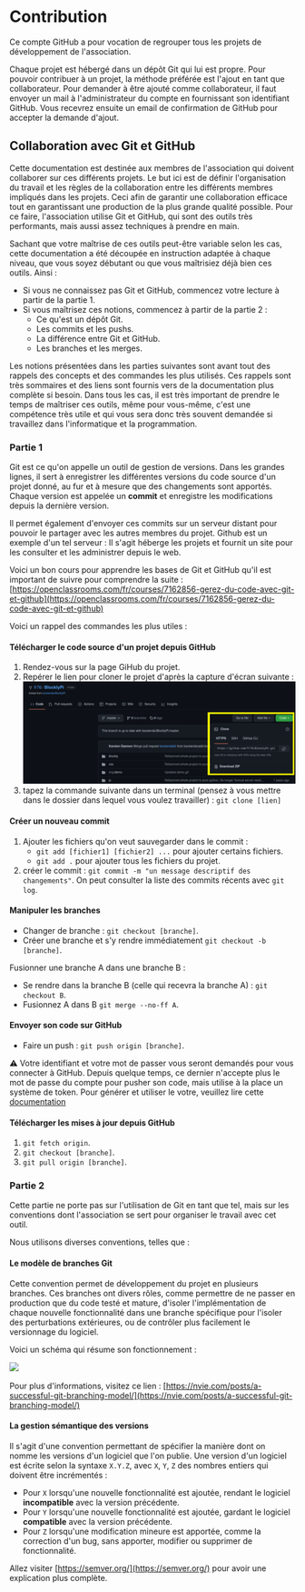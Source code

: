 # Contribution

Ce compte GitHub a pour vocation de regrouper tous les projets de développement de l'association.

Chaque projet est hébergé dans un dépôt Git qui lui est propre. Pour pouvoir contribuer à un projet, la méthode préférée
est l'ajout en tant que collaborateur. Pour demander à être ajouté comme collaborateur, il faut envoyer un mail à
l'administrateur du compte en fournissant son identifiant GitHub. Vous recevrez ensuite un email de confirmation de
GitHub pour accepter la demande d'ajout.

## Collaboration avec Git et GitHub

Cette documentation est destinée aux membres de l'association qui doivent collaborer sur ces différents projets. Le but
ici est de définir l'organisation du travail et les règles de la collaboration entre les différents membres impliqués
dans les projets. Ceci afin de garantir une collaboration efficace tout en garantissant une production de la plus grande
qualité possible. Pour ce faire, l'association utilise Git et GitHub, qui sont des outils très performants, mais aussi
assez techniques à prendre en main.

Sachant que votre maîtrise de ces outils peut-être variable selon les cas, cette documentation a été découpée en
instruction adaptée à chaque niveau, que vous soyez débutant ou que vous maîtrisiez déjà bien ces outils. Ainsi :

- Si vous ne connaissez pas Git et GitHub, commencez votre lecture à partir de la partie 1.
- Si vous maîtrisez ces notions, commencez à partir de la partie 2 :
    - Ce qu'est un dépôt Git.
    - Les commits et les pushs.
    - La différence entre Git et GitHub.
    - Les branches et les merges.

Les notions présentées dans les parties suivantes sont avant tout des rappels des concepts et des commandes les plus
utilisés. Ces rappels sont très sommaires et des liens sont fournis vers de la documentation plus complète si besoin.
Dans tous les cas, il est très important de prendre le temps de maîtriser ces outils, même pour vous-même, c'est une
compétence très utile et qui vous sera donc très souvent demandée si travaillez dans l'informatique et la programmation.

### Partie 1

Git est ce qu'on appelle un outil de gestion de versions. Dans les grandes lignes, il sert à enregistrer les différentes
versions du code source d'un projet donné, au fur et à mesure que des changements sont apportés. Chaque version est
appelée un **commit** et enregistre les modifications depuis la dernière version.

Il permet également d'envoyer ces commits sur un serveur distant pour pouvoir le partager avec les autres membres du
projet. Github est un exemple d'un tel serveur : Il s'agit héberge les projets et fournit un site pour les consulter et
les administrer depuis le web.

Voici un bon cours pour apprendre les bases de Git et GitHub qu'il est important de suivre pour comprendre la
suite : [https://openclassrooms.com/fr/courses/7162856-gerez-du-code-avec-git-et-github](https://openclassrooms.com/fr/courses/7162856-gerez-du-code-avec-git-et-github)

Voici un rappel des commandes les plus utiles :

#### Télécharger le code source d'un projet depuis GitHub

1. Rendez-vous sur la page GiHub du projet.
2. Repérer le lien pour cloner le projet d'après la capture d'écran
   suivante : ![](res/contribution%20-%20git%20clone.png)
3. tapez la commande suivante dans un terminal (pensez à vous mettre dans le dossier dans lequel vous voulez
   travailler) : `git clone [lien]`

#### Créer un nouveau commit

1. Ajouter les fichiers qu'on veut sauvegarder dans le commit :
    - `git add [fichier1] [fichier2] ...` pour ajouter certains fichiers.
    - `git add .` pour ajouter tous les fichiers du projet.
2. créer le commit : `git commit -m "un message descriptif des changements"`. On peut consulter la liste des commits
   récents avec `git log`.

#### Manipuler les branches

- Changer de branche : `git checkout [branche]`.
- Créer une branche et s'y rendre immédiatement `git checkout -b [branche]`.

Fusionner une branche A dans une branche B :

- Se rendre dans la branche B (celle qui recevra la branche A) : `git checkout B`.
- Fusionnez A dans B `git merge --no-ff A`.

#### Envoyer son code sur GitHub

- Faire un push : `git push origin [branche]`.

⚠ Votre identifiant et votre mot de passer vous seront demandés pour vous connecter à GitHub. Depuis quelque temps, ce
dernier n'accepte plus le mot de passe du compte pour pusher son code, mais utilise à la place un système de token. Pour
générer et utiliser le votre, veuillez lire
cette [documentation](https://docs.github.com/en/authentication/keeping-your-account-and-data-secure/creating-a-personal-access-token)

#### Télécharger les mises à jour depuis GitHub

1. `git fetch origin`.
2. `git checkout [branche]`.
3. `git pull origin [branche]`.

### Partie 2

Cette partie ne porte pas sur l'utilisation de Git en tant que tel, mais sur les conventions dont l'association se sert
pour organiser le travail avec cet outil.

Nous utilisons diverses conventions, telles que :

#### Le modèle de branches Git

Cette convention permet de développement du projet en plusieurs branches. Ces branches ont divers rôles, comme permettre
de ne passer en production que du code testé et mature, d'isoler l'implémentation de chaque nouvelle fonctionnalité dans
une branche spécifique pour l'isoler des perturbations extérieures, ou de contrôler plus facilement le versionnage du
logiciel.

Voici un schéma qui résume son fonctionnement :

![](res/contribution%20-%20modèle%20de%20brances%20git.png)

Pour plus d'informations, visitez ce
lien : [https://nvie.com/posts/a-successful-git-branching-model/](https://nvie.com/posts/a-successful-git-branching-model/)

#### La gestion sémantique des versions

Il s'agit d'une convention permettant de spécifier la manière dont on nomme les versions d'un logiciel que l'on publie.
Une version d'un logiciel est écrite selon la syntaxe `X.Y.Z`, avec `X`, `Y`, `Z` des nombres entiers qui doivent être
incrémentés :

- Pour `X` lorsqu'une nouvelle fonctionnalité est ajoutée, rendant le logiciel **incompatible** avec la version
  précédente.
- Pour `Y` lorsqu'une nouvelle fonctionnalité est ajoutée, gardant le logiciel **compatible** avec la version
  précédente.
- Pour `Z` lorsqu'une modification mineure est apportée, comme la correction d'un bug, sans apporter, modifier ou
  supprimer de fonctionnalité.

Allez visiter [https://semver.org/](https://semver.org/) pour avoir une explication plus complète.
